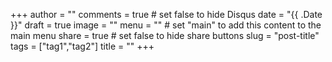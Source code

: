 +++
author = ""
comments = true	# set false to hide Disqus
date = "{{ .Date }}"
draft = true
image = ""
menu = ""		# set "main" to add this content to the main menu
share = true	# set false to hide share buttons
slug = "post-title"
tags = ["tag1","tag2"]
title = ""
+++